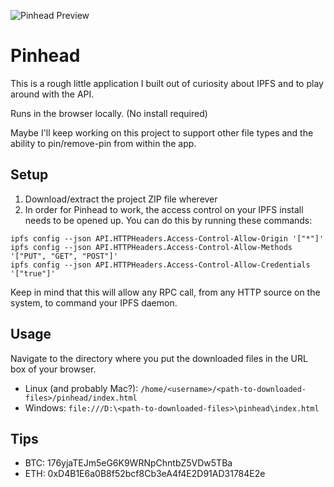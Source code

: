 ![Pinhead Preview](http://i.imgur.com/lfAYX2u.png)

# Pinhead
This is a rough little application I built out of curiosity about IPFS and to play around with the API.

Runs in the browser locally. (No install required)

Maybe I'll keep working on this project to support other file types and the ability to pin/remove-pin from within the app.

## Setup
1. Download/extract the project ZIP file wherever
2. In order for Pinhead to work, the access control on your IPFS install needs to be opened up. You can do this by running these commands:
```
ipfs config --json API.HTTPHeaders.Access-Control-Allow-Origin '["*"]'
ipfs config --json API.HTTPHeaders.Access-Control-Allow-Methods '["PUT", "GET", "POST"]'
ipfs config --json API.HTTPHeaders.Access-Control-Allow-Credentials '["true"]'
```
Keep in mind that this will allow any RPC call, from any HTTP source on the system, to command your IPFS daemon.

## Usage
Navigate to the directory where you put the downloaded files in the URL box of your browser.
* Linux (and probably Mac?): `/home/<username>/<path-to-downloaded-files>/pinhead/index.html`
* Windows: `file:///D:\<path-to-downloaded-files>\pinhead\index.html`

## Tips
* BTC: 176yjaTEJm5eG6K9WRNpChntbZ5VDw5TBa
* ETH: 0xD4B1E6a0B8f52bcf8Cb3eA4f4E2D91AD31784E2e
